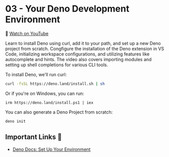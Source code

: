 # 03 - Your Deno Development Environment

🎥 [Watch on YouTube](https://www.youtube.com/watch?v=BFfrGrLm2tw&list=PLvvLnBDNuTEov9EBIp3MMfHlBxaKGRWTe&index=3&pp=iAQB)

Learn to install Deno using curl, add it to your path, and set up a new Deno project from scratch. Congfigure the installation of the Deno extension in VS Code, initializing workspace configurations, and utilizing features like autocomplete and hints. The video also covers importing modules and setting up shell completions for various CLI tools.

To install Deno, we'll run curl:

```bash
curl -fsSL https://deno.land/install.sh | sh
```

Or if you're on Windows, you can run: 

```
irm https://deno.land/install.ps1 | iex
```

You can also generate a Deno Project from scratch:

```bash
deno init 
```

## Important Links 🔗

* [Deno Docs: Set Up Your Environment](https://docs.deno.com/runtime/getting_started/setup_your_environment/)
